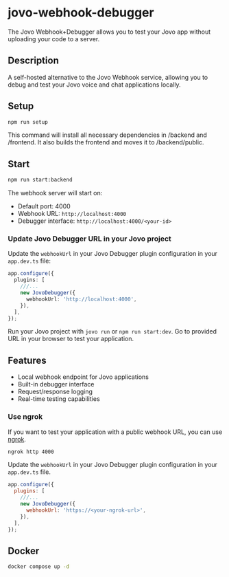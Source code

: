 # jovo-webhook-debugger

The Jovo Webhook+Debugger allows you to test your Jovo app without uploading your code to a server.

## Description

A self-hosted alternative to the Jovo Webhook service, allowing you to debug and test your Jovo voice and chat applications locally.


## Setup

```bash
npm run setup
```

This command will install all necessary dependencies in /backend and /frontend. It also builds the frontend and moves it to /backend/public.

## Start

```bash
npm run start:backend
```

The webhook server will start on:
- Default port: 4000
- Webhook URL: `http://localhost:4000`
- Debugger interface: `http://localhost:4000/<your-id>`

### Update Jovo Debugger URL in your Jovo project

Update the `webhookUrl` in your Jovo Debugger plugin configuration in your `app.dev.ts` file:

```typescript
app.configure({
  plugins: [
    ///...
    new JovoDebugger({
      webhookUrl: 'http://localhost:4000',
    }),
  ],
});
```

Run your Jovo project with `jovo run` or `npm run start:dev`. Go to provided URL in your browser to test your application.

## Features

- Local webhook endpoint for Jovo applications
- Built-in debugger interface
- Request/response logging
- Real-time testing capabilities

### Use ngrok

If you want to test your application with a public webhook URL, you can use [ngrok](https://ngrok.com/).

```bash
ngrok http 4000
```

Update the `webhookUrl` in your Jovo Debugger plugin configuration in your `app.dev.ts` file.

```javascript
app.configure({
  plugins: [
    ///...
    new JovoDebugger({
      webhookUrl: 'https://<your-ngrok-url>',
    }),
  ],
});
```

## Docker

```sh
docker compose up -d
```